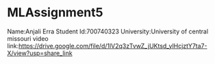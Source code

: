 # MLAssignment5
Name:Anjali Erra
Student Id:700740323
University:University of central missouri
video link:https://drive.google.com/file/d/1lV2q3zTvwZ_jUKtsd_ylHcjztY7ta7-X/view?usp=share_link

